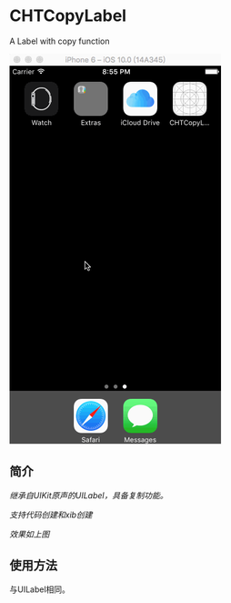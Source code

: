 # CHTCopyLabel
A Label with copy function

![](https://github.com/ChanRoy/CHTCopyLabel/blob/master/CHTCopyLabel.gif)

## 简介
*继承自UIKit原声的UILabel，具备复制功能。*

*支持代码创建和xib创建*

*效果如上图*

## 使用方法

与UILabel相同。
